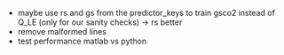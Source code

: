 * maybe use rs and gs from the predictor_keys to train gsco2 instead of Q_LE (only for our sanity checks) -> rs better
* remove malformed lines
* test performance matlab vs python